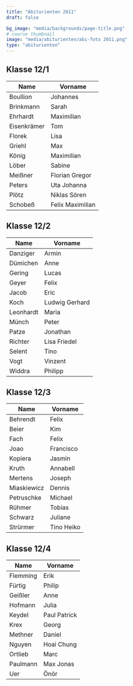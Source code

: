 ```yaml
---
title: "Abiturienten 2011"
draft: false

bg_image: "media/backgrounds/page-title.png"
# course thumbnail
image: "media/abiturienten/abi-foto 2011.png"
type: "abiturienten"
---
```


## Klasse 12/1

|Name|Vorname|
|-|-|
|Boullion|Johannes|
|Brinkmann|Sarah|
|Ehrhardt|Maximilian|
|Eisenkrämer|Tom|
|Florek|Lisa|
|Griehl|Max|
|König|Maximilian|
|Löber|Sabine|
|Meißner|Florian Gregor|
|Peters|Uta Johanna|
|Plötz|Niklas Sören|
|Schobeß|Felix Maximilian|

## Klasse 12/2

|Name|Vorname|
|-|-|
|Danziger|Armin|
|Dümichen|Anne|
|Gering|Lucas|
|Geyer|Felix|
|Jacob|Eric|
|Koch|Ludwig Gerhard|
|Leonhardt|Maria|
|Münch|Peter|
|Patze|Jonathan|
|Richter|Lisa Friedel|
|Selent|Tino|
|Vogt|Vinzent|
|Widdra|Philipp|

## Klasse 12/3

|Name|Vorname|
|-|-|
|Behrendt|Felix|
|Beier|Kim|
|Fach|Felix|
|Joao|Francisco|
|Kopiera|Jasmin|
|Kruth|Annabell|
|Mertens|Joseph|
|Miaskiewicz|Dennis|
|Petruschke|Michael|
|Rühmer|Tobias|
|Schwarz|Juliane|
|Strürmer|Tino Heiko|

## Klasse 12/4

|Name|Vorname|
|-|-|
|Flemming|Erik|
|Fürtig|Philip|
|Geißler|Anne|
|Hofmann|Julia|
|Keydel|Paul Patrick|
|Krex|Georg|
|Methner|Daniel|
|Nguyen|Hoai Chung|
|Ortlieb|Marc|
|Paulmann|Max Jonas|
|Uer|Önör|
